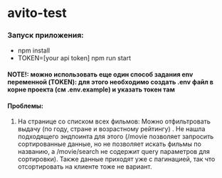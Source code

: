 # avito-test

### Запуск приложения:

* npm install
* TOKEN=[your api token] npm run start
#### NOTE!: можно использовать еще один способ задания env переменной (TOKEN): для этого необходимо создать .env файл в корне проекта (см .env.example) и указать токен там


#### Проблемы:
1. На странице со списком всех фильмов: Можно отфильтровать выдачу (по году, стране и возрастному рейтингу)
   . Не нашла подходящего эндпоинта для этого (/movie позволяет запросить сортированные данные, но не позволяет искать фильмы по названию, а /movie/search не содержит query параметров для сортировки). Также данные приходят уже с пагинацией, так что отсортировать на клиенте тоже не вариант.